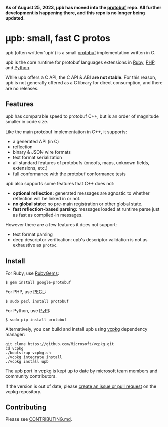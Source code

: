 **As of August 25, 2023, μpb has moved into the
[protobuf](https://github.com/protocolbuffers/protobuf) repo. All further
development is happening there, and this repo is no longer being updated.**

# μpb: small, fast C protos

μpb (often written 'upb') is a small
[protobuf](https://github.com/protocolbuffers/protobuf) implementation written
in C.

upb is the core runtime for protobuf languages extensions in
[Ruby](https://github.com/protocolbuffers/protobuf/tree/master/ruby),
[PHP](https://github.com/protocolbuffers/protobuf/tree/master/php), and
[Python](https://github.com/protocolbuffers/upb/tree/main/python).

While upb offers a C API, the C API & ABI **are not stable**. For this reason,
upb is not generally offered as a C library for direct consumption, and there
are no releases.

## Features

upb has comparable speed to protobuf C++, but is an order of magnitude smaller
in code size.

Like the main protobuf implementation in C++, it supports:

- a generated API (in C)
- reflection
- binary & JSON wire formats
- text format serialization
- all standard features of protobufs (oneofs, maps, unknown fields, extensions,
  etc.)
- full conformance with the protobuf conformance tests

upb also supports some features that C++ does not:

- **optional reflection:** generated messages are agnostic to whether
  reflection will be linked in or not.
- **no global state:** no pre-main registration or other global state.
- **fast reflection-based parsing:** messages loaded at runtime parse
  just as fast as compiled-in messages.

However there are a few features it does not support:

- text format parsing
- deep descriptor verification: upb's descriptor validation is not as exhaustive
  as `protoc`.

## Install

For Ruby, use [RubyGems](https://rubygems.org/gems/google-protobuf):

```
$ gem install google-protobuf
```

For PHP, use [PECL](https://pecl.php.net/package/protobuf):

```
$ sudo pecl install protobuf
```

For Python, use [PyPI](https://pypi.org/project/protobuf/):

```
$ sudo pip install protobuf
```

Alternatively, you can build and install upb using
[vcpkg](https://github.com/microsoft/vcpkg/) dependency manager:

    git clone https://github.com/Microsoft/vcpkg.git
    cd vcpkg
    ./bootstrap-vcpkg.sh
    ./vcpkg integrate install
    ./vcpkg install upb

The upb port in vcpkg is kept up to date by microsoft team members and community
contributors.

If the version is out of date, please
[create an issue or pull request](https://github.com/Microsoft/vcpkg) on the
vcpkg repository.

## Contributing

Please see [CONTRIBUTING.md](CONTRIBUTING.md).
